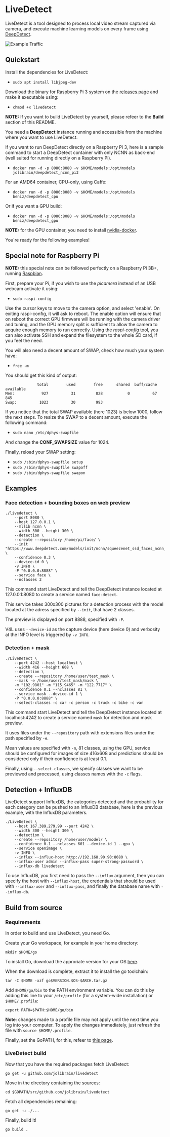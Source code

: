 # LiveDetect

LiveDetect is a tool designed to process local video stream captured via camera, and execute machine learning models on every frame using [DeepDetect](https://github.com/jolibrain/deepdetect/).

![Example Traffic](example-traffic.gif)

## Quickstart

Install the dependencies for LiveDetect:

- `sudo apt install libjpeg-dev`

Download the binary for Raspberry Pi 3 system on the [releases page](https://github.com/jolibrain/livedetect/releases) and make it executable using:

- `chmod +x livedetect`


**NOTE:** If you want to build LiveDetect by yourself, please refeer to the **Build** section of this README.

You need a **DeepDetect** instance running and accessible from the machine where you want to use LiveDetect.

If you want to run DeepDetect directly on a Raspberry Pi 3, here is a sample command to start a DeepDetect container with only NCNN as back-end (well suited for running directly on a Raspberry Pi).

- `docker run -d -p 8080:8080 -v $HOME/models:/opt/models jolibrain/deepdetect_ncnn_pi3`

For an AMD64 container, CPU-only, using Caffe:

- `docker run -d -p 8080:8080 -v $HOME/models:/opt/models beniz/deepdetect_cpu`

Or if you want a GPU build:

- `docker run -d -p 8080:8080 -v $HOME/models:/opt/models beniz/deepdetect_gpu`

**NOTE:** for the GPU container, you need to install [nvidia-docker](https://github.com/NVIDIA/nvidia-docker).

You're ready for the following examples!

## Special note for Raspberry Pi

**NOTE:** this special note can be followed perfectly on a Raspberry Pi 3B+, running [Raspbian](https://www.raspberrypi.org/downloads/raspbian/).

First, prepare your Pi, if you wish to use the *picamera* instead of an USB webcam activate it using:

- `sudo raspi-config`

Use the cursor keys to move to the camera option, and select 'enable'. On exiting  raspi-config, it will ask to reboot. The enable option will ensure that on reboot the correct GPU firmware will be running with the camera driver and tuning, and the GPU memory split is sufficient to allow the camera to acquire enough memory to run correctly.
Using the *raspi-config* tool, you can also activate SSH and expand the filesystem to the whole SD card, if you feel the need.

You will also need a decent amount of SWAP, check how much your system have:

- `free -m`

You should get this kind of output:

```
              total        used        free      shared  buff/cache   available
Mem:            927          31         828           0          67         845
Swap:          1023          30         993
```

If you notice that the total SWAP available (here 1023) is below 1000, follow the next steps.
To resize the SWAP to a decent amount, execute the following command:

- `sudo nano /etc/dphys-swapfile`

And change the **CONF_SWAPSIZE** value for 1024.

Finally, reload your SWAP setting:

- `sudo /sbin/dphys-swapfile setup`
- `sudo /sbin/dphys-swapfile swapoff`
- `sudo /sbin/dphys-swapfile swapon`

## Examples

### Face detection + bounding boxes on web preview

```
./livedetect \
    --port 8080 \
    --host 127.0.0.1 \
    --mllib ncnn \
    --width 300 --height 300 \
    --detection \
    --create --repository /home/pi/face/ \
    --init "https://www.deepdetect.com/models/init/ncnn/squeezenet_ssd_faces_ncnn_300x300.tar.gz" \
    --confidence 0.3 \
    --device-id 0 \
    -v INFO \
    -P "0.0.0.0:8888" \
    --service face \
    --nclasses 2
```

This command start LiveDetect and tell the DeepDetect instance located at 127.0.0.1:8080 to create a service named `face-detect`.

This service takes 300x300 pictures for a detection process with the model located at the adress specified by `--init`, that have 2 classes.

The preview is displayed on port 8888, specified with `-P`.

V4L uses `--device-id` as the capture device (here device 0) and verbosity at the INFO level is triggered by `-v INFO`.

### Detection + mask

```
./LiveDetect \
    --port 4242 --host localhost \
    --width 416 --height 608 \
    --detection \
    --create --repository /home/user/test_mask \
    --mask -e /home/user/test_mask/mask \
    -m "102.9801" -m "115.9465" -m "122.7717" \
    --confidence 0.1 --nclasses 81 \
    --service mask --device-id 1 \
    -P "0.0.0.0:8888" \
    --select-classes -c car -c person -c truck -c bike -c van
```

This command start LiveDetect and tell the DeepDetect instance located at localhost:4242 to create a service named `mask` for detection and mask preview.

It uses files under the `--repository` path with extensions files under the path specified by `-e`.

Mean values are specified with `-m`, 81 classes, using the GPU, service should be configured for images of size 416x608 and predictions should be considered only if their confidence is at least 0.1.

Finally, using `--select-classes`, we specify classes we want to be previewed and processed, using classes names with the `-c` flags.

## Detection + InfluxDB

LiveDetect support InfluxDB, the categories detected and the probability for each category can be pushed to an InfluxDB database, here is the previous example, with the InfluxDB parameters.

```
./LiveDetect \
    --host 167.389.279.99 --port 4242 \
    --width 300 --height 300 \
    --detection \
    --create --repository /home/user/model/ \
    --confidence 0.1 --nclasses 601 --device-id 1 --gpu \
    --service openimage \
    -v INFO \
    --influx --influx-host http://192.168.90.90:8080 \
    --influx-user admin --influx-pass super-strong-password \
    --influx-db livedetect
```

To use InfluxDB, you first need to pass the `--influx` argument, then you can specify the host with `--influx-host`, the credentials that should be used with `--influx-user` and `--influx-pass`, and finally the database name with `--influx-db`.

## Build from source

### Requirements

In order to build and use LiveDetect, you need Go.

Create your Go workspace, for example in your home directory:

`mkdir $HOME/go`

To install Go, download the approriate version for your OS [here](https://golang.org/dl/).

When the download is complete, extract it to install the go toolchain:

`tar -C $HOME -xzf go$VERSION.$OS-$ARCH.tar.gz`

Add `$HOME/go/bin` to the PATH environment variable. You can do this by adding this line to your `/etc/profile` (for a system-wide installation) or `$HOME/.profile`:

`export PATH=$PATH:$HOME/go/bin`

**Note**: changes made to a profile file may not apply until the next time you log into your computer. To apply the changes immediately, just refresh the file with `source $HOME/.profile`.

Finally, set the GoPATH, for this, refeer to [this page](https://github.com/golang/go/wiki/SettingGOPATH).

### LiveDetect build

Now that you have the required packages fetch LiveDetect:

`go get -u github.com/jolibrain/livedetect`

Move in the directory containing the sources:

`cd $GOPATH/src/github.com/jolibrain/livedetect`

Fetch all dependencies remaining:

`go get -u ./...`

Finally, build it!

`go build .`
